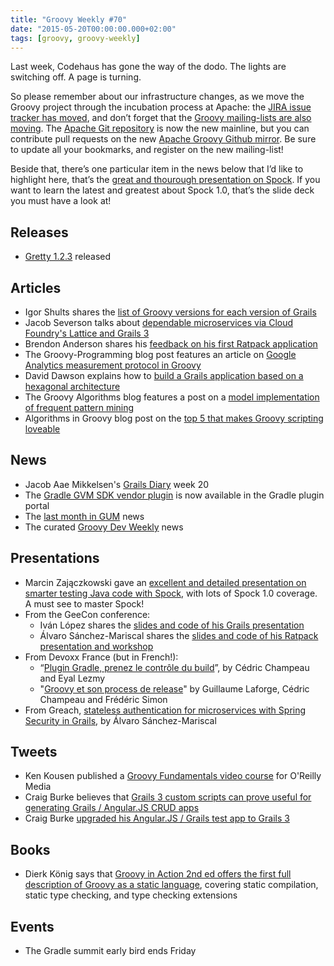 ```yaml
---
title: "Groovy Weekly #70"
date: "2015-05-20T00:00:00.000+02:00"
tags: [groovy, groovy-weekly]
---
```


Last week, Codehaus has gone the way of the dodo. The lights are switching off. A page is turning.

So please remember about our infrastructure changes, as we move the Groovy project through the incubation process at Apache: the [JIRA issue tracker has moved](https://issues.apache.org/jira/browse/GROOVY/), and don’t forget that the [Groovy mailing-lists are also moving](http://www.groovy-lang.org/mailing-lists.html). The [Apache Git repository](https://twitter.com/glaforge/status/588809178958925824) is now the new mainline, but you can contribute pull requests on the new [Apache Groovy Github mirror](https://twitter.com/glaforge/status/588960808094326784). Be sure to update all your bookmarks, and register on the new mailing-list!

Beside that, there’s one particular item in the news below that I’d like to highlight here, that’s the [great and thourough presentation on Spock](https://speakerdeck.com/szpak/smarter-testing-java-code-with-spock-framework). If you want to learn the latest and greatest about Spock 1.0, that’s the slide deck you must have a look at!

## Releases

*   [Gretty 1.2.3](https://twitter.com/AndreyHihlovski/status/600703585027018753) released

## Articles

*   Igor Shults shares the [list of Groovy versions for each version of Grails](https://objectpartners.com/2015/05/14/list-of-groovy-versions-for-each-version-of-grails/)
*   Jacob Severson talks about [dependable microservices via Cloud Foundry's Lattice and Grails 3](https://objectpartners.com/2015/05/19/dependable-microservices-via-lattice/)
*   Brendon Anderson shares his [feedback on his first Ratpack application](https://objectpartners.com/2015/05/12/my-first-ratpack-app-what-i-learned/)
*   The Groovy-Programming blog post features an article on [Google Analytics measurement protocol in Groovy](http://groovy-programming.com/post/118804818009)
*   David Dawson explains how to [build a Grails application based on a hexagonal architecture](http://www.infoq.com/presentations/hexagonal-arch-grails)
*   The Groovy Algorithms blog features a post on a [model implementation of frequent pattern mining](http://groovyalgorithms.altervista.org/frequent-pattern-mining-model-implementation/)
*   Algorithms in Groovy blog post on the [top 5 that makes Groovy scripting loveable](http://groovyalgorithms.altervista.org/top-5-things-that-make-me-love-scripting-in-groovy/)

## News

*   Jacob Aae Mikkelsen's [Grails Diary](http://grydeske.net/news/show/96) week 20
*   The [Gradle GVM SDK vendor plugin](https://twitter.com/gvmtool/status/598961449193459712) is now available in the Gradle plugin portal
*   The [last month in GUM](http://groovymn.tumblr.com/post/118772921517/last-month-in-gum) news
*   The curated [Groovy Dev Weekly](http://groovydevweekly.com/issues/5#start) news

## Presentations

*   Marcin Zajączkowski gave an [excellent and detailed presentation on smarter testing Java code with Spock](https://speakerdeck.com/szpak/smarter-testing-java-code-with-spock-framework), with lots of Spock 1.0 coverage. A must see to master Spock!
*   From the GeeCon conference:
    *   Iván López shares the [slides and code of his Grails presentation](https://twitter.com/ilopmar/status/599124700527087616)
    *   Álvaro Sánchez-Mariscal shares the [slides and code of his Ratpack presentation and workshop](https://twitter.com/alvaro_sanchez/status/599178631827587072)
*   From Devoxx France (but in French!):
    *   “[Plugin Gradle, prenez le contrôle du build](https://www.parleys.com/tutorial/plugin-gradle-prenez-le-controle-du-build)”, by Cédric Champeau and Eyal Lezmy
    *   "[Groovy et son process de release](https://www.parleys.com/tutorial/groovy-et-son-process-de-release-nous-lavons-rendu-grooooooovy)" by Guillaume Laforge, Cédric Champeau and Frédéric Simon
*   From Greach, [stateless authentication for microservices with Spring Security in Grails](http://greachconf.com/speakers/alvaro-sanchez-mariscal-stateless-authentication-for-microservices/), by Álvaro Sánchez-Mariscal

## Tweets

*   Ken Kousen published a [Groovy Fundamentals video course](https://twitter.com/kenkousen/status/600725847826366464) for O'Reilly Media
*   Craig Burke believes that [Grails 3 custom scripts can prove useful for generating Grails / Angular.JS CRUD apps](https://twitter.com/craigburke1/status/598883871330062336)
*   Craig Burke [upgraded his Angular.JS / Grails test app to Grails 3](https://twitter.com/craigburke1/status/598912886031912962)

## Books

*   Dierk König says that [Groovy in Action 2nd ed offers the first full description of Groovy as a static language](https://twitter.com/mittie/status/600199545335771136), covering static compilation, static type checking, and type checking extensions

## Events

*   The Gradle summit early bird ends Friday